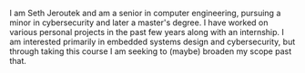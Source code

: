 I am Seth Jeroutek and am a senior in computer engineering, pursuing a minor in cybersecurity and later a master's degree. I have worked on various personal projects in the past few years along with an internship. I am interested primarily in embedded systems design and cybersecurity, but through taking this course I am seeking to (maybe) broaden my scope past that.
